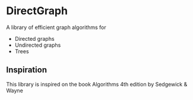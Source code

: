 # DirectGraph
A library of efficient graph algorithms for
- Directed graphs
- Undirected graphs
- Trees

## Inspiration
This library is inspired on the book Algorithms 4th edition by Sedgewick & Wayne
